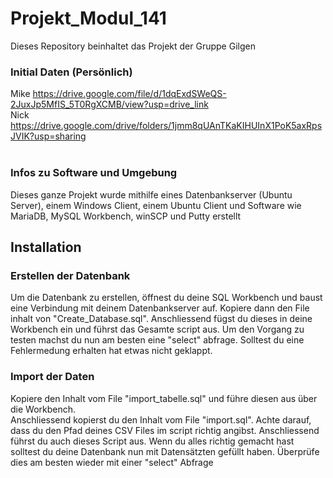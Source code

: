 # Projekt_Modul_141
Dieses Repository beinhaltet das Projekt der Gruppe Gilgen




### Initial Daten (Persönlich)
Mike https://drive.google.com/file/d/1dqExdSWeQS-2JuxJp5MfIS_5T0RgXCMB/view?usp=drive_link <br>
Nick https://drive.google.com/drive/folders/1jmm8qUAnTKaKIHUInX1PoK5axRpsJVIK?usp=sharing <br>
<br>

### Infos zu Software und Umgebung
Dieses ganze Projekt wurde mithilfe eines Datenbankserver (Ubuntu Server), einem Windows Client, einem Ubuntu Client und Software wie
MariaDB, MySQL Workbench, winSCP und Putty erstellt

## Installation
### Erstellen der Datenbank
Um die Datenbank zu erstellen, öffnest du deine SQL Workbench und baust eine Verbindung mit deinem Datenbankserver auf. 
Kopiere dann den File inhalt von "Create_Database.sql". Anschliessend fügst du dieses in deine Workbench ein und führst das Gesamte script aus. 
Um den Vorgang zu testen machst du nun am besten eine "select" abfrage. Solltest du eine Fehlermedung erhalten hat etwas nicht geklappt.

### Import der Daten
Kopiere den Inhalt vom File "import_tabelle.sql" und führe diesen aus über die Workbench. <br>
Anschliessend kopierst du den Inhalt vom File "import.sql". Achte darauf, dass du den Pfad deines CSV Files im script richtig angibst.
Anschliessend führst du auch dieses Script aus. Wenn du alles richtig gemacht hast solltest du deine Datenbank nun mit Datensätzten gefüllt haben.
Überprüfe dies am besten wieder mit einer "select" Abfrage
